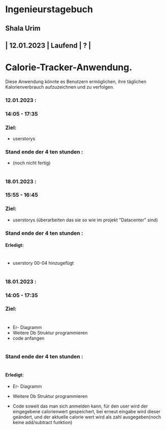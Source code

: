 # Ingenieurstagebuch
## Shala Urim
## | 12.01.2023 | Laufend | ? | 

# Calorie-Tracker-Anwendung.
Diese Anwendung könnte es Benutzern ermöglichen, ihre täglichen Kalorienverbrauch aufzuzeichnen und zu verfolgen. 
### 12.01.2023 :

### 14:05 - 17:35

### Ziel:

* userstorys


### Stand ende der 4 ten stunden :

* (noch nicht fertig)

#
#

### 18.01.2023 :

### 15:55 - 16:45

### Ziel:

* userstorys (überarbeiten das sie so wie im projekt "Datacenter" sind)


### Stand ende der 4 ten stunden :

#### Erledigt:
#
* userstory 00-04 hinzugefügt
#
#
### 18.01.2023 :

### 14:05 - 17:35

### Ziel:
#
* Er- Diagramm
* Weitere Db Struktur programmieren
* code anfangen
#
### Stand ende der 4 ten stunden :
#
#### Erledigt:
* Er- Diagramm 
* Weitere Db Struktur programmieren

* Code soweit das man sich anmelden kann, für den user wird der eingegebene calorienwert gespeichert, bei erneut eingabe wird dieser geändert, und der aktuelle calorie wert wird als zahl ausgegeben(noch keine add/subtract funktion)

